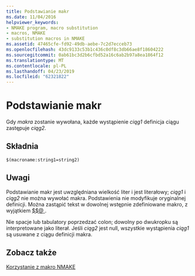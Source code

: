 ```yaml
---
title: Podstawianie makr
ms.date: 11/04/2016
helpviewer_keywords:
- NMAKE program, macro substitution
- macros, NMAKE
- substitution macros in NMAKE
ms.assetid: 47465cfe-fd92-49db-aebe-7c2d7ecceb73
ms.openlocfilehash: 43dc9133c53b1c436c0df8c3db66ae8f18604222
ms.sourcegitcommit: 0ab61bc3d2b6cfbd52a16c6ab2b97a8ea1864f12
ms.translationtype: MT
ms.contentlocale: pl-PL
ms.lasthandoff: 04/23/2019
ms.locfileid: "62321822"
---
```

# <a name="macro-substitution"></a>Podstawianie makr

Gdy *makra* zostanie wywołana, każde wystąpienie *ciąg1* definicja ciągu zastępuje *ciąg2*.

## <a name="syntax"></a>Składnia

```
$(macroname:string1=string2)
```

## <a name="remarks"></a>Uwagi

Podstawianie makr jest uwzględniana wielkość liter i jest literałowy; *ciąg1* i *ciąg2* nie można wywołać makra. Podstawienia nie modyfikuje oryginalnej definicji. Można zastąpić tekst w dowolnej wstępnie zdefiniowane makro, z wyjątkiem [ $$@ ](filename-macros.md).

Nie spacje lub tabulatory poprzedzać colon; dowolny po dwukropku są interpretowane jako literał. Jeśli *ciąg2* jest null, wszystkie wystąpienia *ciąg1* są usuwane z ciągu definicji makra.

## <a name="see-also"></a>Zobacz także

[Korzystanie z makro NMAKE](using-an-nmake-macro.md)
